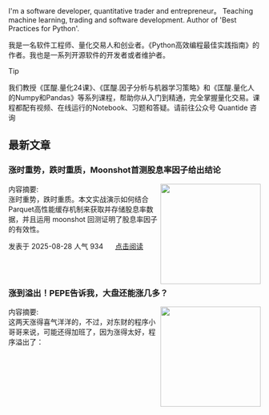 I'm a software developer, quantitative trader and entrepreneur。 Teaching machine learning, trading and software development. Author of 'Best Practices for Python'. 

我是一名软件工程师、量化交易人和创业者。《Python高效编程最佳实践指南》的作者。我也是一系列开源软件的开发者或者维护者。
>[!tip]
>我们教授《匡醍.量化24课》、《匡醍.因子分析与机器学习策略》和《匡醍.量化人的Numpy和Pandas》等系列课程，帮助你从入门到精通，完全掌握量化交易。课程都配有视频、在线运行的Notebook、习题和答疑。请前往公众号 Quantide 咨询

## 最新文章

<div class="as-grid m-t-md">
<div class="card-columns">
    
<div>
<h3>涨时重势，跌时重质，Moonshot首测股息率因子给出结论</h3>
<img src="https://cdn.jsdelivr.net/gh/zillionare/imgbed2@main/images/2025/08/20250815160810.png" style="height: 200px" align="right"/>
<p><span>内容摘要:<br></span>涨时重势，跌时重质。本文实战演示如何结合Parquet高性能缓存机制来获取并存储股息率数据，并且运用 moonshot 回测证明了股息率因子的有效性。</p>

<p><span style="margin-right:20px">发表于 2025-08-28 人气 934 </span><span><a href="https://www.jieyu.ai/blog/posts/tools/moonshot/moonshot-is-all-you-need-3/">点击阅读</a></span></p>

</div><!--end-article-->
<br/>
<br/>


<div>
<h3>涨到溢出！PEPE告诉我，大盘还能涨几多？</h3>
<img src="https://cdn.jsdelivr.net/gh/zillionare/imgbed2@main/images/2025/08/title.jpg" style="height: 200px" align="right"/>
<p><span>内容摘要:<br></span>这两天涨得喜气洋洋的，不过，对东财的程序小哥哥来说，可能还得加班了，因为涨得太好，程序溢出了：<br><br><div style='width:66%;text-align:center;margin: 0 auto 1rem'><br><img src='https:/...</p>

<p><span style="margin-right:20px">发表于 2025-08-26 人气 292 </span><span><a href="https://www.jieyu.ai/blog/posts/factor-strategy/is-the-Ashare-market-overvalued/">点击阅读</a></span></p>

</div><!--end-article-->
<br/>
<br/>


<div>
<h3>『Moonshot is all you need』 02 - 用tushare玩转月线回测：复权与本地缓存的秘密武器</h3>
<img src="https://cdn.jsdelivr.net/gh/zillionare/imgbed2@main/images/2025/08/20250815160810.png" style="height: 200px" align="right"/>
<p><span>内容摘要:<br></span>本篇聚焦月线策略回测的『数据难题』，揭秘如何通过 tushare 高效获取、复权行情数据并实现本地缓存，彻底解决Alphalens在月线回测上的短板。跟随实战案例，掌握复权原理与缓存技巧，为复杂研报复现打下坚实基础。</p>

<p><span style="margin-right:20px">发表于 2025-08-15 人气 198 </span><span><a href="https://www.jieyu.ai/blog/posts/tools/moonshot/moonshot-is-all-you-need-2/">点击阅读</a></span></p>

</div><!--end-article-->
<br/>
<br/>

</div>
</div>

更多精彩好文，请访问[匡醍量化](https://www.jieyu.ai)

